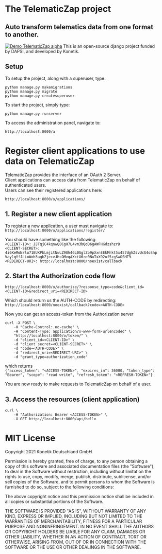# The TelematicZap project
## Auto transform telematics data from one format to another.
[![Demo TelematicZap alpha](https://j.gifs.com/vQjqm5.gif)](https://www.youtube.com/watch?v=hKOi9hcCmps)
This is an open-source django project funded by DAPSI, and developed by Konetik.  

## Setup
To setup the project, along with a superuser, type:  
```
python manage.py makemigrations
python manage.py migrate
python manage.py createsuperuser
```

To start the project, simply type:  
```
python manage.py runserver
```
  
To access the administration panel, navigate to:

`http://localhost:8000/a`




# Register client applications to use data on TelematicZap
TelematicZap provides the interface of an OAuth 2 Server.  
Client applications can access data from TelematicZap on behalf of authenticated users.  
Users can see their registered applications here:  

`http://localhost:8000/o/applications/`

  
  

## 1. Register a new client application
To register a new application, a user must navigate to:  
`http://localhost:8000/o/applications/register/`

You should have something like the following:    
`<CLIENT-ID>: JJTqjC4kqnwQOCgH7L4vm3bQoD6gAWFHGdzshzrD`  
`<CLIENT-SECRET>: 4i6KeMoNrlu71EUKPbLmjLtNwLZ98h46L0GglZp9pXxnEEkMhkt5x457dghZsvUcU4oShpVay1qYfJLLoWoh3agbZjecvJHsOMvqAXctX6ro0NuTxX92uf5zgSwOSHT9`  
`<REDIRECT-URI>: http://localhost:8000/noexist/callback`  

  
  

## 2. Start the Authorization code flow
`http://localhost:8000/o/authorize/?response_type=code&client_id=<CLIENT-ID>&redirect_uri=<REDIRECT-ID>`

Which should return us the AUTH-CODE by redirecting:
`http://localhost:8000/noexist/callback?code=<AUTH-CODE>`

Now you can get an access-token from the Authorization server
```
curl -X POST \
    -H "Cache-Control: no-cache" \
    -H "Content-Type: application/x-www-form-urlencoded" \
    "http://localhost:8000/o/token/" \
    -d "client_id=<CLIENT-ID>" \
    -d "client_secret=<CLIENT-SECRET>" \
    -d "code=<AUTH-CODE>" \
    -d "redirect_uri=<REDIRECT-URI>" \
    -d "grant_type=authorization_code"
```


which returns  
`{"access_token": "<ACCESS-TOKEN>", "expires_in": 36000, "token_type": "Bearer", "scope": "read write", "refresh_token": "<REFRESH-TOKEN>"}`


You are now ready to make requests to TelematicZap on behalf of a user.

  
  

## 3. Access the resources (client application)
```
curl \
    -H "Authorization: Bearer <ACCESS-TOKEN>" \
    -X GET http://localhost:8000/api/hello
```

  
  

# MIT License

Copyright 2021 Konetik Deutschland GmbH

Permission is hereby granted, free of charge, to any person obtaining a copy of this software and associated documentation files (the "Software"), to deal in the Software without restriction, including without limitation the rights to use, copy, modify, merge, publish, distribute, sublicense, and/or sell copies of the Software, and to permit persons to whom the Software is furnished to do so, subject to the following conditions:

The above copyright notice and this permission notice shall be included in all copies or substantial portions of the Software.

THE SOFTWARE IS PROVIDED "AS IS", WITHOUT WARRANTY OF ANY KIND, EXPRESS OR IMPLIED, INCLUDING BUT NOT LIMITED TO THE WARRANTIES OF MERCHANTABILITY, FITNESS FOR A PARTICULAR PURPOSE AND NONINFRINGEMENT. IN NO EVENT SHALL THE AUTHORS OR COPYRIGHT HOLDERS BE LIABLE FOR ANY CLAIM, DAMAGES OR OTHER LIABILITY, WHETHER IN AN ACTION OF CONTRACT, TORT OR OTHERWISE, ARISING FROM, OUT OF OR IN CONNECTION WITH THE SOFTWARE OR THE USE OR OTHER DEALINGS IN THE SOFTWARE.
